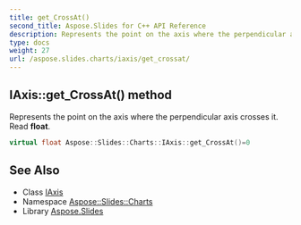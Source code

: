 ```yaml
---
title: get_CrossAt()
second_title: Aspose.Slides for C++ API Reference
description: Represents the point on the axis where the perpendicular axis crosses it. Read float.
type: docs
weight: 27
url: /aspose.slides.charts/iaxis/get_crossat/
---
```

## IAxis::get_CrossAt() method


Represents the point on the axis where the perpendicular axis crosses it. Read **float**.

```cpp
virtual float Aspose::Slides::Charts::IAxis::get_CrossAt()=0
```

## See Also

* Class [IAxis](../)
* Namespace [Aspose::Slides::Charts](../../)
* Library [Aspose.Slides](../../../)